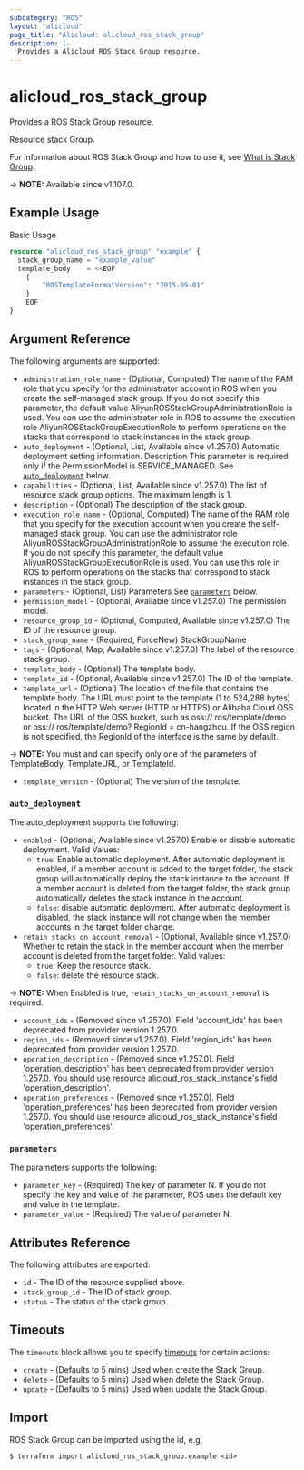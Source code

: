 ```yaml
---
subcategory: "ROS"
layout: "alicloud"
page_title: "Alicloud: alicloud_ros_stack_group"
description: |-
  Provides a Alicloud ROS Stack Group resource.
---
```


# alicloud_ros_stack_group

Provides a ROS Stack Group resource.

Resource stack Group.

For information about ROS Stack Group and how to use it, see [What is Stack Group](https://www.alibabacloud.com/help/en/doc-detail/151333.htm).

-> **NOTE:** Available since v1.107.0.

## Example Usage

Basic Usage

```terraform
resource "alicloud_ros_stack_group" "example" {
  stack_group_name = "example_value"
  template_body    = <<EOF
    {
    	"ROSTemplateFormatVersion": "2015-09-01"
    }
    EOF
}

```

## Argument Reference

The following arguments are supported:
* `administration_role_name` - (Optional, Computed) The name of the RAM role that you specify for the administrator account in ROS when you create the self-managed stack group. If you do not specify this parameter, the default value AliyunROSStackGroupAdministrationRole is used. You can use the administrator role in ROS to assume the execution role AliyunROSStackGroupExecutionRole to perform operations on the stacks that correspond to stack instances in the stack group.
* `auto_deployment` - (Optional, List, Available since v1.257.0) Automatic deployment setting information. Description
This parameter is required only if the PermissionModel is SERVICE_MANAGED. See [`auto_deployment`](#auto_deployment) below.
* `capabilities` - (Optional, List, Available since v1.257.0) The list of resource stack group options. The maximum length is 1.
* `description` - (Optional) The description of the stack group.
* `execution_role_name` - (Optional, Computed) The name of the RAM role that you specify for the execution account when you create the self-managed stack group. You can use the administrator role AliyunROSStackGroupAdministrationRole to assume the execution role. If you do not specify this parameter, the default value AliyunROSStackGroupExecutionRole is used. You can use this role in ROS to perform operations on the stacks that correspond to stack instances in the stack group.
* `parameters` - (Optional, List) Parameters See [`parameters`](#parameters) below.
* `permission_model` - (Optional, Available since v1.257.0) The permission model.
* `resource_group_id` - (Optional, Computed, Available since v1.257.0) The ID of the resource group.
* `stack_group_name` - (Required, ForceNew) StackGroupName
* `tags` - (Optional, Map, Available since v1.257.0) The label of the resource stack group.
* `template_body` - (Optional) The template body.
* `template_id` - (Optional, Available since v1.257.0) The ID of the template.
* `template_url` - (Optional) The location of the file that contains the template body. The URL must point to the template (1 to 524,288 bytes) located in the HTTP Web server (HTTP or HTTPS) or Alibaba Cloud OSS bucket. The URL of the OSS bucket, such as oss:// ros/template/demo or oss:// ros/template/demo? RegionId = cn-hangzhou. If the OSS region is not specified, the RegionId of the interface is the same by default.

-> **NOTE:** You must and can specify only one of the parameters of TemplateBody, TemplateURL, or TemplateId.

* `template_version` - (Optional) The version of the template.

### `auto_deployment`

The auto_deployment supports the following:
* `enabled` - (Optional, Available since v1.257.0) Enable or disable automatic deployment. Valid Values:
  - `true`: Enable automatic deployment. After automatic deployment is enabled, if a member account is added to the target folder, the stack group will automatically deploy the stack instance to the account. If a member account is deleted from the target folder, the stack group automatically deletes the stack instance in the account.
  - `false`: disable automatic deployment. After automatic deployment is disabled, the stack instance will not change when the member accounts in the target folder change.
* `retain_stacks_on_account_removal` - (Optional, Available since v1.257.0) Whether to retain the stack in the member account when the member account is deleted from the target folder. Valid values:
  - `true`: Keep the resource stack.
  - `false`: delete the resource stack.

-> **NOTE:** When Enabled is true, `retain_stacks_on_account_removal` is required.

* `account_ids` - (Removed since v1.257.0). Field 'account_ids' has been deprecated from provider version 1.257.0.
* `region_ids` - (Removed since v1.257.0). Field 'region_ids' has been deprecated from provider version 1.257.0.
* `operation_description` - (Removed since v1.257.0). Field 'operation_description' has been deprecated from provider version 1.257.0. You should use resource alicloud_ros_stack_instance's field 'operation_description'.
* `operation_preferences` - (Removed since v1.257.0). Field 'operation_preferences' has been deprecated from provider version 1.257.0. You should use resource alicloud_ros_stack_instance's field 'operation_preferences'.

### `parameters`

The parameters supports the following:
* `parameter_key` - (Required) The key of parameter N. If you do not specify the key and value of the parameter, ROS uses the default key and value in the template.
* `parameter_value` - (Required) The value of parameter N.

## Attributes Reference

The following attributes are exported:
* `id` - The ID of the resource supplied above.
* `stack_group_id` - The ID of stack group.
* `status` - The status of the stack group.

## Timeouts

The `timeouts` block allows you to specify [timeouts](https://developer.hashicorp.com/terraform/language/resources/syntax#operation-timeouts) for certain actions:
* `create` - (Defaults to 5 mins) Used when create the Stack Group.
* `delete` - (Defaults to 5 mins) Used when delete the Stack Group.
* `update` - (Defaults to 5 mins) Used when update the Stack Group.

## Import

ROS Stack Group can be imported using the id, e.g.

```shell
$ terraform import alicloud_ros_stack_group.example <id>
```